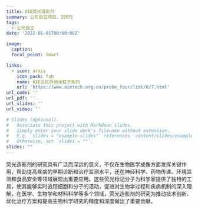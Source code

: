```yaml
---
title: AIE荧光造影剂
summary: 公司自立项目，150万
tags:
  - 公司自立
date: '2022-01-01T00:00:00Z'

image:
  caption: 
  focal_point: Smart

links:
  - icon: arxiv
    icon_pack: fab
    name: AIE近红外纳米粒子系列
    url: 'https://www.aietech.org.cn/probe_four/list/6/7.html'
url_code: ''
url_pdf: ''
url_slides: ''
url_video: ''

# Slides (optional).
#   Associate this project with Markdown slides.
#   Simply enter your slide deck's filename without extension.
#   E.g. `slides = "example-slides"` references `content/slides/example-slides.md`.
#   Otherwise, set `slides = ""`.
slides: ""
---
```


荧光造影剂的研究具有广泛而深远的意义，不仅在生物医学成像方面发挥关键作用，帮助提高疾病的早期诊断和治疗监测水平，还在神经科学、药物传递、环境监测和食品安全等领域展现出重要应用。这些荧光标记分子为科学家提供了独特的工具，使其能够实时追踪细胞和分子的活动，促进对生物学过程和疾病机制的深入理解。在医学、生物学和材料科学等多个领域，荧光造影剂的研究为推动技术创新、优化治疗方案和提高生物科学研究的精度和深度做出了重要贡献。